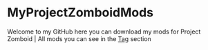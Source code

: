 # MyProjectZomboidMods
Welcome to my GitHub here you can download my mods for Project Zomboid | All mods you can see in the [Tag](https://github.com/TM-Den4ik/MyProjectZomboidMods/tags) section
